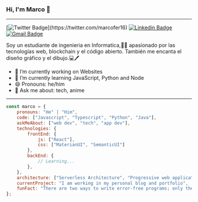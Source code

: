 ### Hi, I'm Marco 👋
---
[![Twitter Badge](https://img.shields.io/badge/-@marcofer16-1ca0f1?style=flat-square&labelColor=1ca0f1&logo=twitter&logoColor=white&link=https://twitter.com/_Kunal_Raghav_)](https://twitter.com/marcofer16)
[![Linkedin Badge](https://img.shields.io/badge/-MarcoAgüero-blue?style=flat-square&logo=Linkedin&logoColor=white&link=https://www.linkedin.com/in/marcoa16b)](https://www.linkedin.com/in/marcoa16b)
[![Gmail Badge](https://img.shields.io/badge/-marcoferab@gmail.com-c14438?style=flat-square&logo=Gmail&logoColor=white&link=mailto:marcoferab@gmail.com)](mailto:marcoferab@gmail.com)

Soy un estudiante de ingenieria en Informatica,👨‍💻 apasionado por las tecnologías web, blockchain y el código abierto. También me encanta el diseño gráfico y el dibujo.💻🖊️
- 🔭 I’m currently working on Websites
- 🌱 I’m currently learning JavaScript, Python and Node
- 😄 Pronouns: he/him
- 💬 Ask me about: tech, anime
---

```javascript
const marco = {
    pronouns: "He" | "Him",
    code: ["Javascript", "Typescript", "Python", "Java"],
    askMeAbout: ["web dev", "tech", "app dev"],
    technologies: {
        frontEnd: {
            js: ["React"],
            css: ["MaterianUI", "SemanticUI"]
        },
        backEnd: {
            // Learning...
        },
    },
    architecture: ["Serverless Architecture", "Progressive web applications", "Single page applications"],
    currentProject: "I am working in my personal blog and portfolio",
    funFact: "There are two ways to write error-free programs; only the third one works"
};
```
